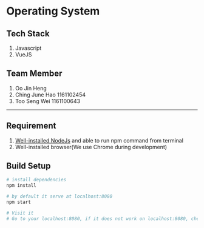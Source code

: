 # Operating System

## Tech Stack
1. Javascript
2. VueJS

## Team Member
1. Oo Jin Heng 
2. Ching June Hao 1161102454
3. Too Seng Wei 1161100643

---

## Requirement
1. [Well-installed NodeJs](https://www.taniarascia.com/how-to-install-and-use-node-js-and-npm-mac-and-windows/) and able to run npm command from terminal
2. Well-installed browser(We use Chrome during development) 

## Build Setup

``` bash
# install dependencies
npm install

# by default it serve at localhost:8080
npm start

# Visit it 
# Go to your localhost:8080, if it does not work on localhost:8080, check your terminal, it might serve at other port
```


